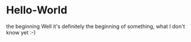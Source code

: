 # Hello-World
the beginning
Well it's definitely the beginning of something, what I don't know yet :-)
